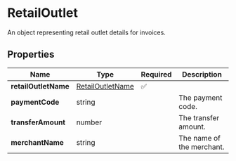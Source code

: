 # RetailOutlet

An object representing retail outlet details for invoices.

## Properties

| Name | Type | Required | Description |
| ------------ | ------------- | ------------- | ------------- |
| **retailOutletName** | [RetailOutletName](RetailOutletName.md) | ✅ |  |
**paymentCode** | string |  | The payment code. |
**transferAmount** | number |  | The transfer amount. |
**merchantName** | string |  | The name of the merchant. |


